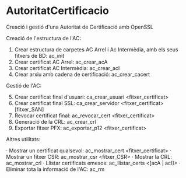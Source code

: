 # AutoritatCertificacio

Creació i gestió d'una Autoritat de Certificació amb OpenSSL

Creació de l'estructura de l'AC:

1. Crear estructura de carpetes AC Arrel i Ac Intermèdia, amb els seus fitxers de BD: ac_init
2. Crear certificat AC Arrel: ac_crear_acA
3. Crear certificat AC Intermèdia: ac_crear_acI
4. Crear arxiu amb cadena de certificació: ac_crear_cacert

Gestió de l'AC:

5. Crear certificat final d'usuari: ca_crear_usuari <fitxer_certificat>
6. Crear certificat final SSL: ca_crear_servidor <fitxer_certificat> [fitxer_SAN]
7. Revocar certificat final: ac_revocar_cert <fitxer_certificat>
8. Generació de la CRL: ac_crear_crl
9. Exportar fitxer PFX: ac_exportar_p12 <fitxer_certificat>

Altres utilitats:

· Mostrar un certificat qualsevol: ac_mostrar_cert <fitxer_certificat>
· Mostrar un fitxer CSR: ac_mostrar_csr <fitxer_CSR>
· Mostrar la CRL: ac_mostrar_crl
· Llistar certificats emesos: ac_llistar_certs <[acA | acI]>
· Eliminar tota la informació de l'AC: ac_rm
